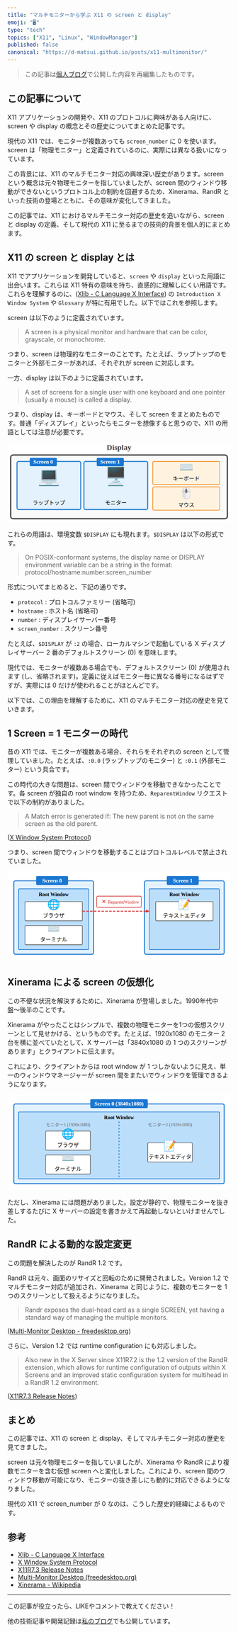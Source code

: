 ```yaml
---
title: "マルチモニターから学ぶ X11 の screen と display"
emoji: "🖥️"
type: "tech"
topics: ["X11", "Linux", "WindowManager"]
published: false
canonical: "https://d-matsui.github.io/posts/x11-multimonitor/"
---
```


> この記事は[個人ブログ](https://d-matsui.github.io/posts/x11-multimonitor/)で公開した内容を再編集したものです。

## この記事について

X11 アプリケーションの開発や、X11 のプロトコルに興味がある人向けに、screen や display の概念とその歴史についてまとめた記事です。

現代の X11 では、モニターが複数あっても `screen_number` に 0 を使います。screen は「物理モニター」と定義されているのに、実際には異なる扱いになっています。

この背景には、X11 のマルチモニター対応の興味深い歴史があります。screen という概念は元々物理モニターを指していましたが、screen 間のウィンドウ移動ができないというプロトコル上の制約を回避するため、Xinerama、RandR といった技術の登場とともに、その意味が変化してきました。

この記事では、X11 におけるマルチモニター対応の歴史を追いながら、screen と display の定義、そして現代の X11 に至るまでの技術的背景を個人的にまとめます。

## X11 の screen と display とは

X11 でアプリケーションを開発していると、`screen` や `display` といった用語に出会います。これらは X11 特有の意味を持ち、直感的に理解しにくい用語です。これらを理解するのに、([Xlib - C Language X Interface](https://www.x.org/releases/X11R7.6/doc/libX11/specs/libX11/libX11.html)) の `Introduction X Window System` や `Glossary` が特に有用でした。以下ではこれを参照します。

screen は以下のように定義されています。

> A screen is a physical monitor and hardware that can be color, grayscale, or monochrome.

つまり、screen は物理的なモニターのことです。たとえば、ラップトップのモニターと外部モニターがあれば、それぞれが screen に対応します。

一方、display は以下のように定義されています。

> A set of screens for a single user with one keyboard and one pointer (usually a mouse) is called a display.

つまり、display は、キーボードとマウス、そして screen をまとめたものです。普通「ディスプレイ」といったらモニターを想像すると思うので、X11 の用語としては注意が必要です。

![図1: screen と display の関係](/images/x11-display-screen-relationship.png)

これらの用語は、環境変数 `$DISPLAY` にも現れます。`$DISPLAY` は以下の形式です。

> On POSIX-conformant systems, the display name or DISPLAY environment variable can be a string in the format:
>    protocol/hostname:number.screen_number

形式についてまとめると、下記の通りです。

- `protocol` : プロトコルファミリー (省略可)
- `hostname` : ホスト名 (省略可)
- `number` : ディスプレイサーバー番号
- `screen_number` : スクリーン番号

たとえば、`$DISPLAY` が `:2` の場合、ローカルマシンで起動している X ディスプレイサーバー 2 番のデフォルトスクリーン (0) を意味します。

現代では、モニターが複数ある場合でも、デフォルトスクリーン (0) が使用されます (し、省略されます)。定義に従えばモニター毎に異なる番号になるはずですが、実際には 0 だけが使われることがほとんどです。

以下では、この理由を理解するために、X11 のマルチモニター対応の歴史を見ていきます。

## 1 Screen = 1 モニターの時代

昔の X11 では、モニターが複数ある場合、それらをそれぞれの screen として管理していました。たとえば、`:0.0` (ラップトップのモニター) と `:0.1` (外部モニター) という具合です。

この時代の大きな問題は、screen 間でウィンドウを移動できなかったことです。各 screen が独自の root window を持つため、`ReparentWindow` リクエストで以下の制約がありました。

> A Match error is generated if: The new parent is not on the same screen as the old parent.

([X Window System Protocol](https://www.x.org/releases/X11R7.7/doc/xproto/x11protocol.html))

つまり、screen 間でウィンドウを移動することはプロトコルレベルで禁止されていました。

![図2: 1 Screen = 1 モニターの時代](/images/x11-one-screen-per-monitor.png)

## Xinerama による screen の仮想化

この不便な状況を解決するために、Xinerama が登場しました。1990年代中盤〜後半のことです。

Xinerama がやったことはシンプルで、複数の物理モニターを1つの仮想スクリーンとして見せかける、というものです。たとえば、1920x1080 のモニター 2 台を横に並べていたとして、X サーバーは「3840x1080 の 1 つのスクリーンがあります」とクライアントに伝えます。

これにより、クライアントからは root window が 1 つしかないように見え、単一のウィンドウマネージャーが screen 間をまたいでウィンドウを管理できるようになります。

![図3: Xinerama による仮想スクリーン](/images/x11-xinerama.png)

ただし、Xinerama には問題がありました。設定が静的で、物理モニターを抜き差しするたびに X サーバーの設定を書きかえて再起動しないといけませんでした。

## RandR による動的な設定変更

この問題を解決したのが RandR 1.2 です。

RandR は元々、画面のリサイズと回転のために開発されました。Version 1.2 でマルチモニター対応が追加され、Xinerama と同じように、複数のモニターを 1 つのスクリーンとして扱えるようになりました。

> Randr exposes the dual-head card as a single SCREEN, yet having a standard way of managing the multiple monitors.

([Multi-Monitor Desktop - freedesktop.org](https://nouveau.freedesktop.org/MultiMonitorDesktop.html))

さらに、Version 1.2 では runtime configuration にも対応しました。

> Also new in the X Server since X11R7.2 is the 1.2 version of the RandR
> extension, which allows for runtime configuration of outputs within X Screens
> and an improved static configuration system for multihead in a RandR 1.2
> environment.

([X11R7.3 Release Notes](https://www.x.org/archive/X11R7.3/doc/RELNOTES.txt))

## まとめ

この記事では、X11 の screen と display、そしてマルチモニター対応の歴史を見てきました。

screen は元々物理モニターを指していましたが、Xinerama や RandR により複数モニターを含む仮想 screen へと変化しました。これにより、screen 間のウィンドウ移動が可能になり、モニターの抜き差しにも動的に対応できるようになりました。

現代の X11 で screen_number が 0 なのは、こうした歴史的経緯によるものです。

## 参考

- [Xlib - C Language X Interface](https://www.x.org/releases/X11R7.6/doc/libX11/specs/libX11/libX11.html)
- [X Window System Protocol](https://www.x.org/releases/X11R7.7/doc/xproto/x11protocol.html)
- [X11R7.3 Release Notes](https://www.x.org/archive/X11R7.3/doc/RELNOTES.txt)
- [Multi-Monitor Desktop (freedesktop.org)](https://nouveau.freedesktop.org/MultiMonitorDesktop.html)
- [Xinerama - Wikipedia](https://en.wikipedia.org/wiki/Xinerama)

---

この記事が役立ったら、LIKEやコメントで教えてください！

他の技術記事や開発記録は[私のブログ](https://d-matsui.github.io/)でも公開しています。
